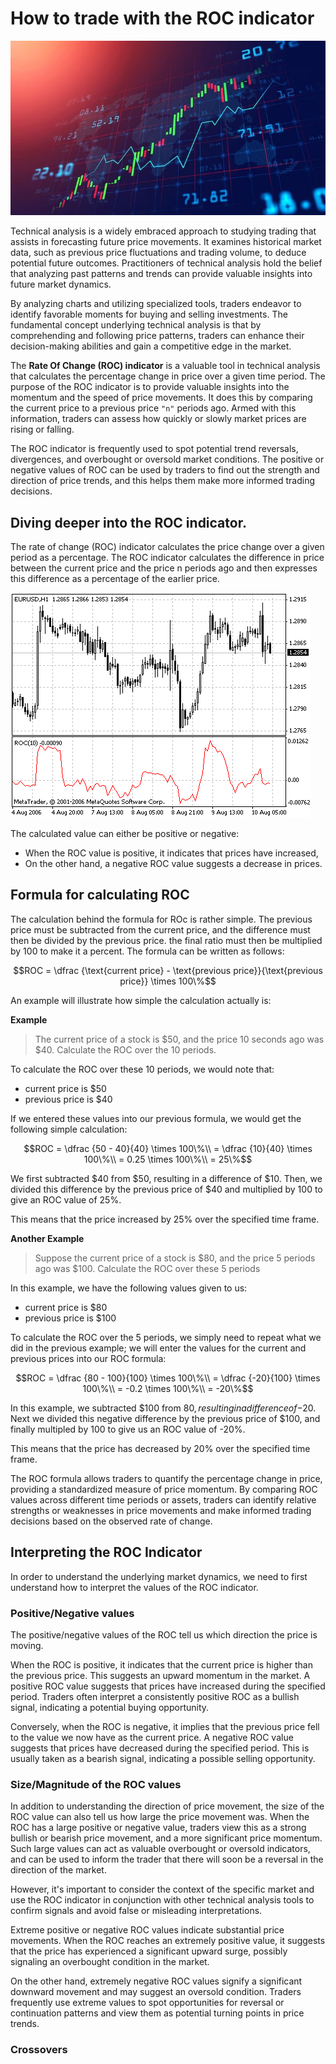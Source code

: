# How to trade with the ROC indicator

![featured article image trading UI with a chart, candlesticks and an indicator](https://raw.githubusercontent.com/aniekandan/how_to_trade_with_roc_indicator/main/ROC%20featured%20image.jpg)

Technical analysis is a widely embraced approach to studying trading that assists in forecasting future price movements. It examines historical market data, such as previous price fluctuations and trading volume, to deduce potential future outcomes. Practitioners of technical analysis hold the belief that analyzing past patterns and trends can provide valuable insights into future market dynamics. 

By analyzing charts and utilizing specialized tools, traders endeavor to identify favorable moments for buying and selling investments. The fundamental concept underlying technical analysis is that by comprehending and following price patterns, traders can enhance their decision-making abilities and gain a competitive edge in the market.

The **Rate Of Change (ROC) indicator** is a valuable tool in technical analysis that calculates the percentage change in price over a given time period. The purpose of the ROC indicator is to provide valuable insights into the momentum and the speed of price movements. It does this by comparing the current price to a previous price `"n"` periods ago. Armed with this information, traders can assess how quickly or slowly market prices are rising or falling.

The ROC indicator is frequently used to spot potential trend reversals, divergences, and overbought or oversold market conditions. The positive or negative values of ROC can be used by traders to find out the strength and direction of price trends, and this helps them make more informed trading decisions.

## Diving deeper into the ROC indicator.

The rate of change (ROC) indicator calculates the price change over a given period as a percentage. The ROC indicator calculates the difference in price between the current price and the price n periods ago and then expresses this difference as a percentage of the earlier price.

![ROC indicator in MT5](https://github.com/aniekandan/how_to_trade_with_roc_indicator/blob/main/roc_1.gif?raw=true)

The calculated value can either be positive or negative:

- When the ROC value is positive, it indicates that prices have increased,
- On the other hand, a negative ROC value suggests a decrease in prices.

## Formula for calculating ROC

The calculation behind the formula for ROc is rather simple. The previous price must be subtracted from the current price, and the difference must then be divided by the previous price. the final ratio must then be multiplied by 100 to make it a percent. The formula can be written as follows:

```math
ROC = \dfrac {\text{current price} - \text{previous price}}{\text{previous price}} \times 100\%
```

An example will illustrate how simple the calculation actually is:

**Example**
> The current price of a stock is $50, and the price 10 seconds ago was $40. Calculate the ROC over the 10 periods.

To calculate the ROC over these 10 periods, we would note that:

- current price is $50
- previous price is $40

If we entered these values into our previous formula, we would get the following simple calculation:

```math
ROC = \dfrac {50 - 40}{40} \times 100\%\\  
= \dfrac {10}{40} \times 100\%\\  
= 0.25 \times 100\%\\  
= 25\%
```

We first subtracted $40 from $50, resulting in a difference of $10. Then, we divided this difference by the previous price of $40 and multiplied by 100 to give an ROC value of 25%. 

This means that the price increased by 25% over the specified time frame.

**Another Example**

> Suppose the current price of a stock is $80, and the price 5 periods ago was $100. Calculate the ROC over these 5 periods

In this example, we have the following values given to us:

- current price is $80
- previous price is $100

To calculate the ROC over the 5 periods, we simply need to repeat what we did in the previous example; we will enter the values for the current and previous prices into our ROC formula:

```math
ROC = \dfrac {80 - 100}{100} \times 100\%\\  
= \dfrac {-20}{100} \times 100\%\\  
= -0.2 \times 100\%\\  
= -20\%
```

In this example, we subtracted $100 from $80, resulting in a difference of -$20. Next we divided this negative difference by the previous price of $100, and finally multipled by 100 to give us an ROC value of -20%. 

This means that the price has decreased by 20% over the specified time frame.

The ROC formula allows traders to quantify the percentage change in price, providing a standardized measure of price momentum. By comparing ROC values across different time periods or assets, traders can identify relative strengths or weaknesses in price movements and make informed trading decisions based on the observed rate of change.

## Interpreting the ROC Indicator

In order to understand the underlying market dynamics, we need to first understand how to interpret the values of the ROC indicator.

### Positive/Negative values

The positive/negative values of the ROC tell us which direction the price is moving.

When the ROC is positive, it indicates that the current price is higher than the previous price. This suggests an upward momentum in the market. A positive ROC value suggests that prices have increased during the specified period. Traders often interpret a consistently positive ROC as a bullish signal, indicating a potential buying opportunity.

Conversely, when the ROC is negative, it implies that the previous price fell to the value we now have as the current price. A negative ROC value suggests that prices have decreased during the specified period. This is usually taken as a bearish signal, indicating a possible selling opportunity.

### Size/Magnitude of the ROC values

In addition to understanding the direction of price movement, the size of the ROC value can also tell us how large the price movement was. When the ROC has a large positive or negative value, traders view this as a strong bullish or bearish price movement, and a more significant price momentum. Such large values can act as valuable overbought or oversold indicators, and can be used to inform the trader that there will soon be a reversal in the direction of the market. 

However, it's important to consider the context of the specific market and use the ROC indicator in conjunction with other technical analysis tools to confirm signals and avoid false or misleading interpretations.

Extreme positive or negative ROC values indicate substantial price movements. When the ROC reaches an extremely positive value, it suggests that the price has experienced a significant upward surge, possibly signaling an overbought condition in the market.

On the other hand, extremely negative ROC values signify a significant downward movement and may suggest an oversold condition. Traders frequently use extreme values to spot opportunities for reversal or continuation patterns and view them as potential turning points in price trends.

### Crossovers

